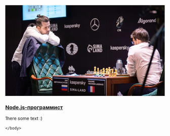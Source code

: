 
<!DOCTYPE html>
<html lang="ru">
    <head>
        <meta charset="utf-8">
        <title>Курсы по программированию Хекслет</title>
    </head>
    <body>
        <img src="/images/poster.jpg" alt="Иконка профессии Node.js-программист">
        <h3>
            <a href="/professions/nodejs">Node.js-программист</a>
        </h3>
        <p>1here some text :)</p>
        <script src="/images/scripts.js"></script>
   
    </body>
</html>

